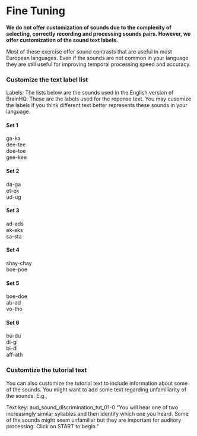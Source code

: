 Fine Tuning
=============================

**We do not offer customization of sounds due to the complexity of selecting, correctly recording and processing sounds pairs. However, we offer customization of the sound text labels.**

Most of these exercise offer sound contrasts that are useful in most European languages. Even if the sounds are not common in your language they are still useful for improving temporal processing speed and accuracy. 

### Customize the text label list
Labels: The lists below are the sounds used in the English version of BrainHQ. These are the labels used for the reponse text. You may cusomize the labels if you think different text better represents these sounds in your language. 

#### Set 1
ga-ka  
dee-tee  
doe-toe  
gee-kee  

#### Set 2 
da-ga  
et-ek  
ud-ug  
  
#### Set 3
ad-ads  
ek-eks  
sa-sta  
  
#### Set 4 
shay-chay  
boe-poe  
  
#### Set 5
boe-doe  
ab-ad  
vo-tho   
  
#### Set 6 
bu-du  
di-gi  
bi-di  
aff-ath    

### Customtize the tutorial text
You can also customize the tutorial text to include information about some of the sounds. You might want to add some text regarding unfamiliarity of the sounds. E.g., 

Text key: aud_sound_discrimination_tut_01-0 
"You will hear one of two increasingly similar syllables and then identify which one you heard. Some of the sounds might seem unfamiliar but they are important for auditory processing.  Click on START to begin."
